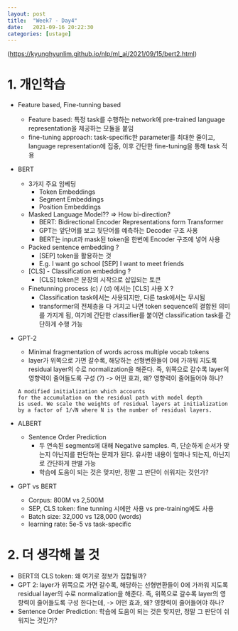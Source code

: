 ```yaml
---
layout: post
title:  "Week7 - Day4"
date:   2021-09-16 20:22:30
categories: [ustage]
---
```

(https://kyunghyunlim.github.io/nlp/ml_ai/2021/09/15/bert2.html)

# 1. 개인학습
* Feature based, Fine-tunning based
    * Feature based: 특정 task를 수행하는 network에 pre-trained language representation을 제공하는 모듈을 붙임
    * fine-tuning approach: task-specific한 parameter를 최대한 줄이고, language representation에 집중, 이후 간단한 fine-tuning을 통해 task 적용
* BERT 
    * 3가지 주요 임베딩
        * Token Embeddings
        * Segment Embeddings
        * Position Embeddings
    * Masked Language Model?? => How bi-direction?
        * BERT: Bidirectional Encoder Representations form Transformer
        * GPT는 앞단어를 보고 뒷단어를 예측하는 Decoder 구조 사용
        * BERT는 input과 mask된 token을 한번에 Encoder 구조에 넣어 사용
    * Packed sentence embedding ?
        * [SEP] token을 활용하는 것
        * E.g. I want go school [SEP] I want to meet friends
    * [CLS] - Classification embedding ?
        * [CLS] token은 문장의 시작으로 삽입되는 토큰
    * Finetunning process (c) / (d) 에서는 [CLS] 사용 X ?
        * Classification task에서는 사용되지만, 다른 task에서는 무시됨
        * transformer의 전체층을 다 거치고 나면 token sequence의 결합된 의미를 가지게 됨, 여기에 간단한 classifier를 붙이면 classification task를 간단하게 수행 가능
* GPT-2
    * Minimal fragmentation of words across multiple vocab tokens
    * layer가 위쪽으로 가면 갈수록, 해당하는 선형변환들이 0에 가까워 지도록 residual layer의 수로 normalization을 해준다. 즉, 위쪽으로 갈수록 layer의 영향력이 줄어들도록 구성 (?) -> 어떤 효과, 왜? 영향력이 줄어들어야 하나?
    
    ```
    A modified initialization which accounts
    for the accumulation on the residual path with model depth
    is used. We scale the weights of residual layers at initialization by a factor of 1/√N where N is the number of residual layers.
    ```
* ALBERT
    * Sentence Order Prediction 
        * 두 연속된 segments에 대해 Negative samples. 즉, 단순하게 순서가 맞는지 아닌지를 판단하는 문제가 된다. 유사한 내용이 얼마나 되는지, 아닌지로 간단하게 판별 가능
        * 학습에 도움이 되는 것은 맞지만, 정말 그 판단이 쉬워지는 것인가?
* GPT vs BERT
    * Corpus: 800M vs 2,500M
    * SEP, CLS token: fine tunning 시에만 사용 vs pre-training에도 사용
    * Batch size: 32,000 vs 128,000 (words)
    * learning rate: 5e-5 vs task-specific

# 2. 더 생각해 볼 것
* BERT의 CLS token: 왜 여기로 정보가 집합될까?
* GPT 2: layer가 위쪽으로 가면 갈수록, 해당하는 선형변환들이 0에 가까워 지도록 residual layer의 수로 normalization을 해준다. 즉, 위쪽으로 갈수록 layer의 영향력이 줄어들도록 구성 한다는데, -> 어떤 효과, 왜? 영향력이 줄어들어야 하나?
* Sentence Order Prediction: 학습에 도움이 되는 것은 맞지만, 정말 그 판단이 쉬워지는 것인가?
